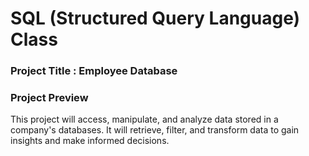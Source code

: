 # SQL (Structured Query Language) Class

### Project Title : Employee Database

### Project Preview 
This project will access, manipulate, and analyze data stored in a company's databases. It will retrieve, filter, and transform data to gain insights and make informed decisions. 
